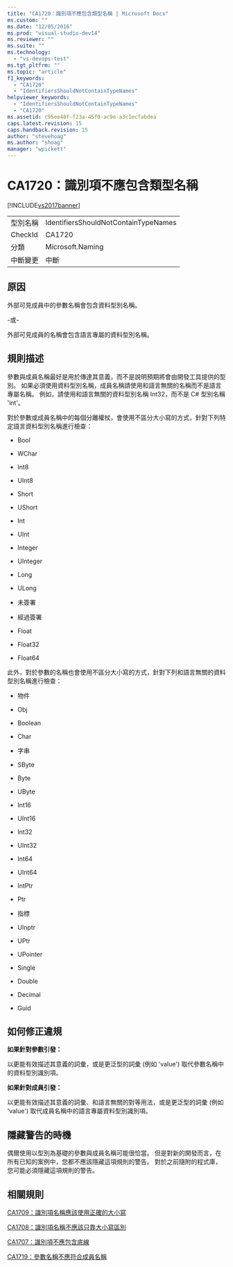 ```yaml
---
title: "CA1720：識別項不應包含類型名稱 | Microsoft Docs"
ms.custom: ""
ms.date: "12/05/2016"
ms.prod: "visual-studio-dev14"
ms.reviewer: ""
ms.suite: ""
ms.technology: 
  - "vs-devops-test"
ms.tgt_pltfrm: ""
ms.topic: "article"
f1_keywords: 
  - "CA1720"
  - "IdentifiersShouldNotContainTypeNames"
helpviewer_keywords: 
  - "IdentifiersShouldNotContainTypeNames"
  - "CA1720"
ms.assetid: c95ee48f-f23a-45f0-ac9e-a3c1ecfabdea
caps.latest.revision: 15
caps.handback.revision: 15
author: "stevehoag"
ms.author: "shoag"
manager: "wpickett"
---
```

# CA1720：識別項不應包含類型名稱
[!INCLUDE[vs2017banner](../code-quality/includes/vs2017banner.md)]

|||  
|-|-|  
|型別名稱|IdentifiersShouldNotContainTypeNames|  
|CheckId|CA1720|  
|分類|Microsoft.Naming|  
|中斷變更|中斷|  
  
## 原因  
 外部可見成員中的參數名稱會包含資料型別名稱。  
  
 \-或\-  
  
 外部可見成員的名稱會包含語言專屬的資料型別名稱。  
  
## 規則描述  
 參數與成員名稱最好是用於傳達其意義，而不是說明預期將會由開發工具提供的型別。  如果必須使用資料型別名稱，成員名稱請使用和語言無關的名稱而不是語言專屬名稱。  例如，請使用和語言無關的資料型別名稱 Int32，而不是 C\# 型別名稱 'int'。  
  
 對於參數或成員名稱中的每個分離權杖，會使用不區分大小寫的方式，針對下列特定語言資料型別名稱進行檢查：  
  
-   Bool  
  
-   WChar  
  
-   Int8  
  
-   UInt8  
  
-   Short  
  
-   UShort  
  
-   Int  
  
-   UInt  
  
-   Integer  
  
-   UInteger  
  
-   Long  
  
-   ULong  
  
-   未簽署  
  
-   經過簽署  
  
-   Float  
  
-   Float32  
  
-   Float64  
  
 此外，對於參數的名稱也會使用不區分大小寫的方式，針對下列和語言無關的資料型別名稱進行檢查：  
  
-   物件  
  
-   Obj  
  
-   Boolean  
  
-   Char  
  
-   字串  
  
-   SByte  
  
-   Byte  
  
-   UByte  
  
-   Int16  
  
-   UInt16  
  
-   Int32  
  
-   UInt32  
  
-   Int64  
  
-   UInt64  
  
-   IntPtr  
  
-   Ptr  
  
-   指標  
  
-   UInptr  
  
-   UPtr  
  
-   UPointer  
  
-   Single  
  
-   Double  
  
-   Decimal  
  
-   Guid  
  
## 如何修正違規  
 **如果針對參數引發：**  
  
 以更能有效描述其意義的詞彙，或是更泛型的詞彙 \(例如 'value'\) 取代參數名稱中的資料型別識別項。  
  
 **如果針對成員引發：**  
  
 以更能有效描述其意義的詞彙、和語言無關的對等用法，或是更泛型的詞彙 \(例如 'value'\) 取代成員名稱中的語言專屬資料型別識別項。  
  
## 隱藏警告的時機  
 偶爾使用以型別為基礎的參數與成員名稱可能很恰當。  但是對新的開發而言，在所有已知的案例中，您都不應該隱藏這項規則的警告。  對於之前隨附的程式庫，您可能必須隱藏這項規則的警告。  
  
## 相關規則  
 [CA1709：識別項名稱應該使用正確的大小寫](../code-quality/ca1709-identifiers-should-be-cased-correctly.md)  
  
 [CA1708：識別項名稱不應該只靠大小寫區別](../code-quality/ca1708-identifiers-should-differ-by-more-than-case.md)  
  
 [CA1707：識別項不應包含底線](../code-quality/ca1707-identifiers-should-not-contain-underscores.md)  
  
 [CA1719：參數名稱不應符合成員名稱](../code-quality/ca1719-parameter-names-should-not-match-member-names.md)
